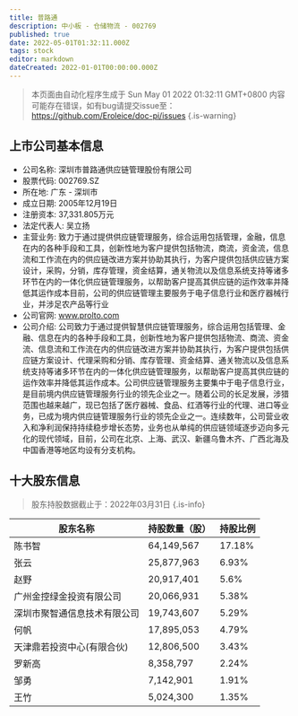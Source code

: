 ```yaml
---
title: 普路通
description: 中小板 - 仓储物流 - 002769
published: true
date: 2022-05-01T01:32:11.000Z
tags: stock
editor: markdown
dateCreated: 2022-01-01T00:00:00.000Z
---
```


> 本页面由自动化程序生成于 Sun May 01 2022 01:32:11 GMT+0800
> 内容可能存在错误，如有bug请提交issue至：https://github.com/Eroleice/doc-pi/issues
{.is-warning}

## 上市公司基本信息
- 公司名称: 深圳市普路通供应链管理股份有限公司
- 股票代码: 002769.SZ
- 所在地: 广东 - 深圳市
- 成立日期: 2005年12月19日
- 注册资本: 37,331.805万元
- 法定代表人: 吴立扬
- 主营业务: 致力于通过提供供应链管理服务，综合运用包括管理，金融，信息在内的各种手段和工具，创新性地为客户提供包括物流，商流，资金流，信息流和工作流在内的供应链改进方案并协助其执行，为客户提供包括供应链方案设计，采购，分销，库存管理，资金结算，通关物流以及信息系统支持等诸多环节在内的一体化供应链管理服务，以帮助客户提高其供应链的运作效率并降低其运作成本目前，公司的供应链管理主要服务于电子信息行业和医疗器械行业，并涉足农产品等行业
- 公司官网: www.prolto.com
- 公司介绍: 公司致力于通过提供智慧供应链管理服务，综合运用包括管理、金融、信息在内的各种手段和工具，创新性地为客户提供包括物流、商流、资金流、信息流和工作流在内的供应链改进方案并协助其执行，为客户提供包括供应链方案设计、代理采购和分销、库存管理、资金结算、通关物流以及信息系统支持等诸多环节在内的一体化供应链管理服务，以帮助客户提高其供应链的运作效率并降低其运作成本。公司供应链管理服务主要集中于电子信息行业，是目前境内供应链管理服务行业的领先企业之一。随着公司的长足发展，涉猎范围也越来越广，现已包括了医疗器械、食品、红酒等行业的代理、进口等业务，已成为境内供应链管理服务行业的领先企业之一。连续数年，公司营业收入和净利润保持持续稳步增长态势，业务也从单纯的供应链领域逐步迈向多元化的现代领域，目前，公司在北京、上海、武汉、新疆乌鲁木齐、广西北海及中国香港等地区均设有分支机构。


## 十大股东信息
> 股东持股数据截止于：2022年03月31日
{.is-info}

| 股东名称 | 持股数量（股） | 持股比例 |
| --- | --- | --- |
| 陈书智 | 64,149,567 | 17.18% |
| 张云 | 25,877,963 | 6.93% |
| 赵野 | 20,917,401 | 5.6% |
| 广州金控绿金投资有限公司 | 20,066,931 | 5.38% |
| 深圳市聚智通信息技术有限公司 | 19,743,607 | 5.29% |
| 何帆 | 17,895,053 | 4.79% |
| 天津鼎若投资中心(有限合伙) | 12,806,500 | 3.43% |
| 罗新高 | 8,358,797 | 2.24% |
| 邹勇 | 7,142,901 | 1.91% |
| 王竹 | 5,024,300 | 1.35% |




